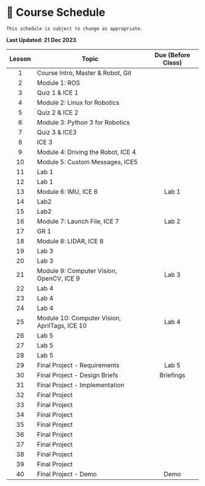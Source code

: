 # 📆 Course Schedule

```{note} 
This schedule is subject to change as appropriate.
```

**Last Updated: 21 Dec 2023**

| Lesson |                           Topic              | Due (Before Class)|
|:------:|----------------------------------------------|:-----------------:|
| 1      | Course Intro, Master & Robot, Git            |                   |
| 2      | Module 1: ROS                                |                   |
| 3      | Quiz 1 & ICE 1                               |                   |
| 4      | Module 2: Linux for Robotics                 |                   |
| 5      | Quiz 2 & ICE 2                               |                   |
| 6      | Module 3: Python 3 for Robotics              |                   |
| 7      | Quiz 3 & ICE3                                |                   |
| 8      | ICE 3                                        |                   |
| 9      | Module 4: Driving the Robot, ICE 4           |                   |
| 10     | Module 5: Custom Messages, ICE5              |                   |
| 11     | Lab 1                                        |                   |
| 12     | Lab 1                                        |                   |
| 13     | Module 6: IMU, ICE 6                         | Lab 1             |
| 14     | Lab2                                         |                   |
| 15     | Lab2                                         |                   |
| 16     | Module 7: Launch File, ICE 7                 | Lab 2             |
| 17     | GR 1                                         |                   |
| 18     | Module 8: LIDAR, ICE 8                       |                   |
| 19     | Lab 3                                        |                   |
| 20     | Lab 3                                        |                   |
| 21     | Module 9: Computer Vision, OpenCV, ICE 9     | Lab 3             |
| 22     | Lab 4                                        |                   |
| 23     | Lab 4                                        |                   |
| 24     | Lab 4                                        |                   |
| 25     | Module 10: Computer Vision, AprilTags, ICE 10| Lab 4             | 
| 26     | Lab 5                                        |                   |
| 27     | Lab 5                                        |                   |
| 28     | Lab 5                                        |                   |
| 29     | Final Project - Requirements                 | Lab 5             |
| 30     | Final Project - Design Briefs                | Briefings         |
| 31     | Final Project - Implementation               |                   |
| 32     | Final Project                                |                   |
| 33     | Final Project                                |                   |
| 34     | Final Project                                |                   |
| 35     | Final Project                                |                   |
| 36     | Final Project                                |                   |
| 37     | Final Project                                |                   |
| 38     | Final Project                                |                   |
| 39     | Final Project                                |                   |
| 40     | Final Project - Demo                         | Demo              |
